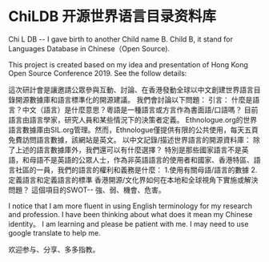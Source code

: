 # ChiLDB 开源世界语言目录资料库
Chi L DB -- I gave birth to another Child name B. Child B, it stand for Languages Database in Chinese（Open Source).

This project is created based on my idea and presentation of Hong Kong Open Source Conference 2019.
See the follow details:

這次研計會是讓邀請公眾參與互動、討論、在香港發動全球以中文創建世界語言目錄開源數據庫和語言標準化的開源建議。
我們會討論以下問題：
引言：
什麼是語言？中文（語言）是什麼意思？粵語是一種語言或方言作為書面語/口語嗎？
目前語言由語言學家，研究人員和某些情況下的決策者定義。 Ethnologue.org的世界語言數據庫由SIL.org管理。然而，Ethnologue僅提供有限的公共使用，每天五頁免費訪問語言數據，該網站是英文。
以中文記錄/描述世界語言的開源資料庫：
除了上述的語言數據庫外，我們還可以有什麼選擇？
特別是那些國家語言不是英語，和母語不是英語的公眾人士，作為非英語語言的使用者和國家、香港特區、語言社區的一員，我們的語言的權利和義務是什麼：
1.使用有關母語/語言的數據
2.定義語言和定義語言的標準
香港開源/文化界如何在本地和全球視角下實施或解決問題？
這個項目的SWOT-- 強、弱、機會、危害。

I notice that I am more fluent in using English terminology for my research and profession. I have been thinking about what does it mean my Chinese identity。 I am learning and please be patient with me. I may need to use google translate to help me.

欢迎参与、分享、多多指教。

